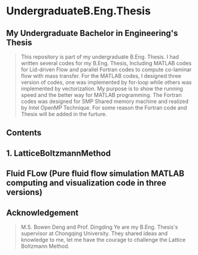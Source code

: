 # UndergraduateB.Eng.Thesis
## My Undergraduate Bachelor  in Engineering's Thesis
> This repository is part of my undergraduate B.Eng. Thesis.
> I had written several codes for my B.Eng. Thesis, Including MATLAB codes for Lid-driven Flow and parallel Fortran codes to compute co-laminar flow with mass transfer.
> For the MATLAB codes, I designed three version of codes, one was implemented by for-loop while others was implemented by vectorization. My purpose is to show
> the running speed and the better way for MATLAB programming.
> The Fortran codes was designed for SMP Shared memory machine and realized by Intel OpenMP Technique. 
> For some reason the Fortran code and Thesis will be added in the furture.

## Contents
## 1. LatticeBoltzmannMethod
##    Fluid FLow (Pure fluid flow simulation MATLAB computing and visualization code in three versions)


## Acknowledgement
> M.S. Bowen Deng and Prof. Dingding Ye are my B.Eng. Thesis's supervisor at Chongqing University. They shared ideas and knowledge to me,
> let me have the courage to challenge the Lattice Boltzmann Method.
